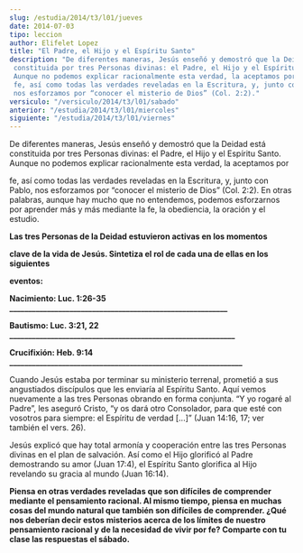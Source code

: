 ```yaml
---
slug: /estudia/2014/t3/l01/jueves
date: 2014-07-03
tipo: leccion
author: Elifelet Lopez
title: "El Padre, el Hijo y el Espíritu Santo"
description: "De diferentes maneras, Jesús enseñó y demostró que la Deidad está constituida por tres Personas divinas: el Padre, el Hijo y el Espíritu Santo. Aunque no podemos explicar racionalmente esta verdad, la aceptamos por fe, así como todas las verdades reveladas en la Escritura, y, junto con Pablo, nos esforzamos por “conocer el misterio de Dios” (Col. 2:2)."
versiculo: "/versiculo/2014/t3/l01/sabado"
anterior: "/estudia/2014/t3/l01/miercoles"
siguiente: "/estudia/2014/t3/l01/viernes"
---
```


De diferentes maneras, Jesús enseñó y demostró que la Deidad está constituida por tres Personas divinas: el Padre, el Hijo y el Espíritu Santo. Aunque no podemos explicar racionalmente esta verdad, la aceptamos por

fe, así como todas las verdades reveladas en la Escritura, y, junto con Pablo, nos esforzamos por “conocer el misterio de Dios” (Col. 2:2). En otras palabras, aunque hay mucho que no entendemos, podemos esforzarnos por aprender más y más mediante la fe, la obediencia, la oración y el estudio.

**Las tres Personas de la Deidad estuvieron activas en los momentos**

**clave de la vida de Jesús. Sintetiza el rol de cada una de ellas en los siguientes**

**eventos:**

**Nacimiento: Luc. 1:26-35 \_\_\_\_\_\_\_\_\_\_\_\_\_\_\_\_\_\_\_\_\_\_\_\_\_\_\_\_\_\_\_\_\_\_\_\_\_\_\_\_\_\_\_\_\_\_\_\_\_\_\_\_\_\_\_\_\_\_**

**Bautismo: Luc. 3:21, 22 \_\_\_\_\_\_\_\_\_\_\_\_\_\_\_\_\_\_\_\_\_\_\_\_\_\_\_\_\_\_\_\_\_\_\_\_\_\_\_\_\_\_\_\_\_\_\_\_\_\_\_\_\_\_\_\_\_\_\_\_**

**Crucifixión: Heb. 9:14 \_\_\_\_\_\_\_\_\_\_\_\_\_\_\_\_\_\_\_\_\_\_\_\_\_\_\_\_\_\_\_\_\_\_\_\_\_\_\_\_\_\_\_\_\_\_\_\_\_\_\_\_\_\_\_\_\_\_\_\_\_\_**

Cuando Jesús estaba por terminar su ministerio terrenal, prometió a sus angustiados discípulos que les enviaría al Espíritu Santo. Aquí vemos nuevamente a las tres Personas obrando en forma conjunta. “Y yo rogaré al Padre”, les aseguró Cristo, “y os dará otro Consolador, para que esté con vosotros para siempre: el Espíritu de verdad [...]” (Juan 14:16, 17; ver también el vers. 26).

Jesús explicó que hay total armonía y cooperación entre las tres Personas divinas en el plan de salvación. Así como el Hijo glorificó al Padre demostrando su amor (Juan 17:4), el Espíritu Santo glorifica al Hijo revelando su gracia al mundo (Juan 16:14).

**Piensa en otras verdades reveladas que son difíciles de comprender mediante el pensamiento racional. Al mismo tiempo, piensa en muchas cosas del mundo natural que también son difíciles de comprender. ¿Qué nos deberían decir estos misterios acerca de los límites de nuestro pensamiento racional y de la necesidad de vivir por fe? Comparte con tu clase las respuestas el sábado.**
